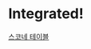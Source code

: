 # Integrated!
[스코네 테이블](https://user-images.githubusercontent.com/76032947/170523061-8f3151fc-aefc-4a6d-80dc-bc5b42f51e8e.png)
